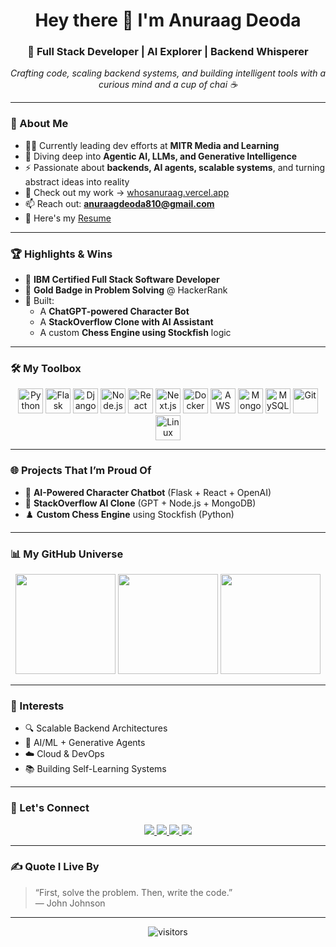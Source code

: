 <h1 align="center">Hey there 👋 I'm Anuraag Deoda</h1>
<h3 align="center">🚀 Full Stack Developer | AI Explorer | Backend Whisperer</h3>

<p align="center">
  <em>Crafting code, scaling backend systems, and building intelligent tools with a curious mind and a cup of chai ☕</em>
</p>

---

### 🧠 About Me

- 🧑‍💻 Currently leading dev efforts at **MITR Media and Learning**
- 🧠 Diving deep into **Agentic AI, LLMs, and Generative Intelligence**
- ⚡ Passionate about **backends, AI agents, scalable systems**, and turning abstract ideas into reality
- 💼 Check out my work → [whosanuraag.vercel.app](https://whosanuraag.vercel.app)
- 📫 Reach out: **anuraagdeoda810@gmail.com**
- 📄 Here's my [Resume](https://smallpdf.com/file#s=2619d5a6-b903-4e27-8582-98b81bd86f0f)

---

### 🏆 Highlights & Wins

- 🏅 **IBM Certified Full Stack Software Developer**
- 🥇 **Gold Badge in Problem Solving** @ HackerRank
- 🤖 Built:
  - A **ChatGPT-powered Character Bot**
  - A **StackOverflow Clone with AI Assistant**
  - A custom **Chess Engine using Stockfish** logic

---

### 🛠️ My Toolbox

<div align="center">
  <img src="https://cdn.jsdelivr.net/gh/devicons/devicon/icons/python/python-original.svg" height="40" alt="Python"/>
  <img src="https://cdn.jsdelivr.net/gh/devicons/devicon/icons/flask/flask-original.svg" height="40" alt="Flask"/>
  <img src="https://cdn.jsdelivr.net/gh/devicons/devicon/icons/django/django-plain.svg" height="40" alt="Django"/>
  <img src="https://cdn.jsdelivr.net/gh/devicons/devicon/icons/nodejs/nodejs-original.svg" height="40" alt="Node.js"/>
  <img src="https://cdn.jsdelivr.net/gh/devicons/devicon/icons/react/react-original.svg" height="40" alt="React"/>
  <img src="https://cdn.jsdelivr.net/gh/devicons/devicon/icons/nextjs/nextjs-original.svg" height="40" alt="Next.js"/>
  <img src="https://cdn.jsdelivr.net/gh/devicons/devicon/icons/docker/docker-original.svg" height="40" alt="Docker"/>
  <img src="https://cdn.jsdelivr.net/gh/devicons/devicon/icons/aws/aws-original.svg" height="40" alt="AWS"/>
  <img src="https://cdn.jsdelivr.net/gh/devicons/devicon/icons/mongodb/mongodb-original.svg" height="40" alt="MongoDB"/>
  <img src="https://cdn.jsdelivr.net/gh/devicons/devicon/icons/mysql/mysql-original.svg" height="40" alt="MySQL"/>
  <img src="https://cdn.jsdelivr.net/gh/devicons/devicon/icons/git/git-original.svg" height="40" alt="Git"/>
  <img src="https://cdn.jsdelivr.net/gh/devicons/devicon/icons/linux/linux-original.svg" height="40" alt="Linux"/>
</div>

---

### 🌐 Projects That I’m Proud Of

- 💬 **AI-Powered Character Chatbot** (Flask + React + OpenAI)
- 🧠 **StackOverflow AI Clone** (GPT + Node.js + MongoDB)
- ♟️ **Custom Chess Engine** using Stockfish (Python)

---

### 📊 My GitHub Universe

<div align="center">
  <img src="https://github-readme-stats.vercel.app/api?username=Anuraag-Deoda&show_icons=true&theme=radical" height="160"/>
  <img src="https://streak-stats.demolab.com?user=Anuraag-Deoda&theme=radical&hide_border=false" height="160"/>
  <img src="https://github-readme-stats.vercel.app/api/top-langs/?username=Anuraag-Deoda&layout=compact&theme=radical" height="160"/>
</div>

---

### 🚀 Interests

- 🔍 Scalable Backend Architectures
- 🤖 AI/ML + Generative Agents
- ☁️ Cloud & DevOps
- 📚 Building Self-Learning Systems

---

### 🤝 Let's Connect

<div align="center">
  <a href="https://www.linkedin.com/in/anuraag-deoda-2b9b62192/" target="_blank">
    <img src="https://img.shields.io/badge/LinkedIn-Connect-blue?logo=linkedin&style=for-the-badge"/>
  </a>
  <a href="mailto:anuraagdeoda810@gmail.com" target="_blank">
    <img src="https://img.shields.io/badge/Gmail-Mail Me-D14836?logo=gmail&style=for-the-badge"/>
  </a>
  <a href="https://www.hackerrank.com/anuraagdeoda810" target="_blank">
    <img src="https://img.shields.io/badge/HackerRank-Anuraag-2EC866?logo=hackerrank&style=for-the-badge"/>
  </a>
  <a href="https://www.instagram.com/anuraagdeoda08/" target="_blank">
    <img src="https://img.shields.io/badge/Instagram-Follow-E4405F?logo=instagram&style=for-the-badge"/>
  </a>
</div>

---

### ✍️ Quote I Live By

> “First, solve the problem. Then, write the code.”  
> — John Johnson

---

<p align="center">
  <img src="https://visitcount.itsvg.in/api?id=Anuraag-Deoda&label=Profile%20Views&color=6&icon=6&pretty=true" alt="visitors" />
</p>

